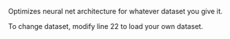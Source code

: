 Optimizes neural net architecture for whatever dataset you give it.

To change dataset, modify line 22 to load your own dataset.
